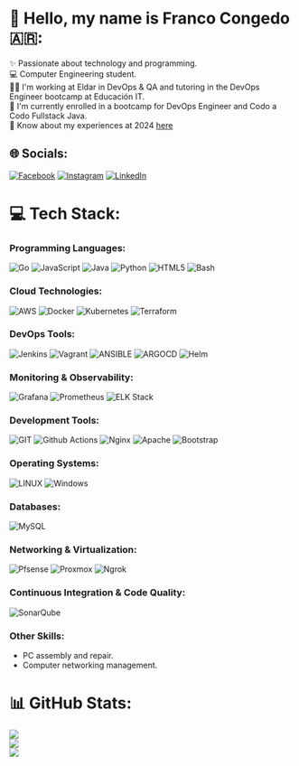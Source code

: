 # 👋 Hello, my name is Franco Congedo 🇦🇷:
✨ Passionate about technology and programming.<br>
💻 Computer Engineering student.<br>
👨‍💻 I'm working at Eldar in DevOps & QA and tutoring in the DevOps Engineer bootcamp at Educación IT.<br>
🦾 I'm currently enrolled in a bootcamp for DevOps Engineer and Codo a Codo Fullstack Java.<br>
📄 Know about my experiences at 2024 [here](https://drive.google.com/file/d/1tJDbJFH_0HCdCPDnRfsSqEAq2iFJ1Z0_/view?usp=drive_link)

## 🌐 Socials:
[![Facebook](https://img.shields.io/badge/Facebook-%231877F2.svg?logo=Facebook&logoColor=white)](https://www.facebook.com/fcongedo92) [![Instagram](https://img.shields.io/badge/Instagram-%23E4405F.svg?logo=Instagram&logoColor=white)](https://www.instagram.com/f.congedo/) [![LinkedIn](https://img.shields.io/badge/LinkedIn-%230077B5.svg?logo=linkedin&logoColor=white)](https://www.linkedin.com/in/fcongedo/) 

# 💻 Tech Stack:

### Programming Languages:
![Go](https://img.shields.io/badge/go-%2300ADD8.svg?style=flat-square&logo=go&logoColor=white) ![JavaScript](https://img.shields.io/badge/javascript-%23323330.svg?style=flat-square&logo=javascript&logoColor=%23F7DF1E) ![Java](https://img.shields.io/badge/java-%23ED8B00.svg?style=flat-square&logo=openjdk&logoColor=white) ![Python](https://img.shields.io/badge/python-3670A0?style=flat-square&logo=python&logoColor=ffdd54) ![HTML5](https://img.shields.io/badge/html5-%23E34F26.svg?style=flat-square&logo=html5&logoColor=white) ![Bash](https://img.shields.io/badge/bash-%23121011.svg?style=flat-square&logo=bash&logoColor=white)

### Cloud Technologies:
![AWS](https://img.shields.io/badge/AWS-%23FF9900.svg?style=flat-square&logo=amazon-aws&logoColor=white) ![Docker](https://img.shields.io/badge/docker-%230db7ed.svg?style=flat-square&logo=docker&logoColor=white) ![Kubernetes](https://img.shields.io/badge/kubernetes-%23326ce5.svg?style=flat-square&logo=kubernetes&logoColor=white) ![Terraform](https://img.shields.io/badge/terraform-%235835CC.svg?style=flat-square&logo=terraform&logoColor=white)

### DevOps Tools:
![Jenkins](https://img.shields.io/badge/jenkins-%232C5263.svg?style=flat-square&logo=jenkins&logoColor=white) ![Vagrant](https://img.shields.io/badge/vagrant-%231563FF.svg?style=flat-square&logo=vagrant&logoColor=white) ![ANSIBLE](https://img.shields.io/badge/ansible-%231A1918.svg?style=flat-square&logo=ansible&logoColor=white) ![ARGOCD](https://img.shields.io/badge/argo-EF7B4D.svg?style=flat-square&logo=argo&logoColor=white&color=%23EF7B4D) ![Helm](https://img.shields.io/badge/helm-%230F1689.svg?style=flat-square&logo=helm&logoColor=white)

### Monitoring & Observability:
![Grafana](https://img.shields.io/badge/grafana-F46800.svg?style=flat-square&logo=grafana&logoColor=white) ![Prometheus](https://img.shields.io/badge/prometheus-E6522C.svg?style=flat-square&logo=prometheus&logoColor=white) ![ELK Stack](https://img.shields.io/badge/ELK-%23000000.svg?style=flat-square&logo=elasticsearch&logoColor=white)

### Development Tools:
![GIT](https://img.shields.io/badge/Git-fc6d26?style=flat-square&logo=git&logoColor=white) ![Github Actions](https://img.shields.io/badge/GitHub_Actions-2088FF?style=flat-square&logo=github-actions&logoColor=white) ![Nginx](https://img.shields.io/badge/nginx-%23009639.svg?style=flat-square&logo=nginx&logoColor=white) ![Apache](https://img.shields.io/badge/apache-%23D42029.svg?style=flat-square&logo=apache&logoColor=white) ![Bootstrap](https://img.shields.io/badge/bootstrap-%238511FA.svg?style=flat-square&logo=bootstrap&logoColor=white)

### Operating Systems:
![LINUX](https://img.shields.io/badge/Linux-FCC624?style=flat-square&logo=linux&logoColor=black) ![Windows](https://img.shields.io/badge/Windows-0078D6?style=flat-square&logo=windows&logoColor=white)

### Databases:
![MySQL](https://img.shields.io/badge/mysql-%2300000f.svg?style=flat-square&logo=mysql&logoColor=white)

### Networking & Virtualization:
![Pfsense](https://img.shields.io/badge/pfsense-%230070E0.svg?style=flat-square&logo=pfsense&logoColor=white) ![Proxmox](https://img.shields.io/badge/proxmox-%23E57000.svg?style=flat-square&logo=proxmox&logoColor=white) ![Ngrok](https://img.shields.io/badge/ngrok-%23000000.svg?style=flat-square&logo=ngrok&logoColor=white)

### Continuous Integration & Code Quality:
![SonarQube](https://img.shields.io/badge/SonarQube-%230079D1.svg?style=flat-square&logo=sonarqube&logoColor=white)

### Other Skills:
- PC assembly and repair.
- Computer networking management.

# 📊 GitHub Stats:
![](https://github-readme-stats.vercel.app/api?username=fcongedo&theme=dark&hide_border=false&include_all_commits=false&count_private=false)<br/>
![](https://github-readme-streak-stats.herokuapp.com/?user=fcongedo&theme=dark&hide_border=false)<br/>
![](https://github-readme-stats.vercel.app/api/top-langs/?username=fcongedo&theme=dark&hide_border=false&include_all_commits=false&count_private=false&layout=compact)
